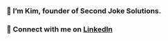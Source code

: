 
###  👋 I’m Kim, founder of Second Joke Solutions.

###   📧 Connect with me on [LinkedIn](www.linkedin.com/in/kim-matchett)

<!---
Kmatch1/Kmatch1 is a ✨ special ✨ repository because its `README.md` (this file) appears on your GitHub profile.
You can click the Preview link to take a look at your changes.
--->
